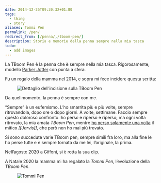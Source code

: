 ```yaml
---
date: 2014-12-25T09:30:32+01:00
tags:
  - thing
  - story
aliases: Tommi Pen
permalink: /pen/
redirect_from: [/penna/,/tboom-pen/]
description: Storia e memorie della penna sempre nella mia tasca
todo:
  - add images
---
```

La TBoom Pen è la penna che è sempre nella mia tasca. Rigorosamente, modello [Parker Jotter](https://parkerpen.com/jotter-originals 'Parker Jotter sul sito ufficiale Parker') con punta a sfera.

Fu un regalo della mamma nel 2014, e sopra mi fece incidere questa scritta:

<figure>
	<img src='+++img' alt='Dettaglio dell’incisione sulla TBoom Pen'>
</figure>

Da quel momento, la penna è sempre con me.

<q>Sempre</q> è un eufemismo. L’ho smarrita più e più volte, sempre ritrovandola, dopo ore o dopo giorni. A volte, settimane. Faccio sempre questo doloroso confronto: ho perso e riperso e riperso, ma ogni volta ritrovato, la mia amata <cite>TBoom Pen</cite>, mentre [ho perso solamente una volta](https://tommi.space/ode) il mitico <cite>[[Jarvis]]</cite>, che però non ho mai più trovato.

Si sono succedute varie TBoom pen, sempre simili fra loro, ma alla fine le ho perse tutte e è sempre tornata da me lei, l’originale, la prima.

Nell’agosto 2020 a Giffoni, si è rotta la sua clip.

A Natale 2020 la mamma mi ha regalato la <cite>Tommi Pen</cite>, l’evoluzione della <cite>TBoom Pen</cite>.

<figure>
	<img src='+++img' alt='Tommi Pen'>
</figure>
